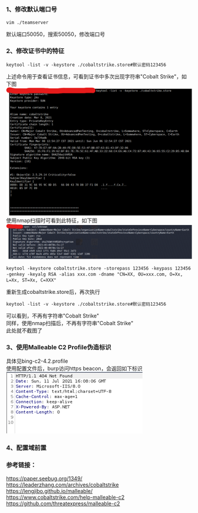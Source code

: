### 1、修改默认端口号
```
vim ./teamserver
```
默认端口50050，搜索50050，修改端口号
### 2、修改证书中的特征
```
keytool -list -v -keystore ./cobaltstrike.store#默认密码123456
```
上述命令用于查看证书信息，可看到证书中多次出现字符串"Cobalt Strike"，如下图  
![image](./pic/0.png)  
使用nmap扫描时可看到此特征，如下图  
![image](./pic/1.png)  
```
keytool -keystore cobaltstrike.store -storepass 123456 -keypass 123456 -genkey -keyalg RSA -alias xxx.com -dname "CN=XX, OU=xxx.com, O=Xx, L=Xx, ST=Xx, C=XXX"
```
重新生成cobaltstrike.store后，再次执行
```
keytool -list -v -keystore ./cobaltstrike.store#默认密码123456
```
可以看到，不再有字符串"Cobalt Strike"  
同样，使用nmap扫描后，不再有字符串"Cobalt Strike"  
此处就不截图了  
### 3、使用Malleable C2 Profile伪造标识
具体见bing-c2-4.2.profile  
使用配置文件后，burp访问https beacon，会返回如下标识  
![image](./pic/2.png)  
### 4、配置域前置

### 参考链接：  
https://paper.seebug.org/1349/  
https://leaderzhang.com/archives/cobaltstrike  
https://lengjibo.github.io/malleable/  
https://www.cobaltstrike.com/help-malleable-c2  
https://github.com/threatexpress/malleable-c2  
